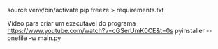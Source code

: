 source venv/bin/activate
pip freeze > requirements.txt

Video para criar um executavel do programa
https://www.youtube.com/watch?v=cGSerUmK0CE&t=0s
pyinstaller --onefile -w main.py